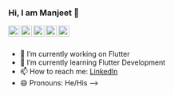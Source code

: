 ### Hi, I am Manjeet 👋


</a>
<a href="https://www.linkedin.com/in/manjeet-kumar-22448b140/">
  <img align="left" alt="Manjeet's Linkdein" width="22px" src="https://cdn.jsdelivr.net/npm/simple-icons@v3/icons/linkedin.svg" />
</a>
<a href="https://github.com/manjeetkmr18">
  <img align="left" alt="Manjeet's Github" width="22px" src="https://cdn.jsdelivr.net/npm/simple-icons@v3/icons/github.svg" />
</a>
<a href="https://www.upwork.com/o/profiles/users/~01c15f3e6f7617f5f4/">
  <img align="left" alt="Manjeet's Telegram" width="22px" src="https://cdn.jsdelivr.net/npm/simple-icons@v3/icons/upwork.svg" />
</a>
<a href="https://www.instagram.com/manjeet.kmr18/">
  <img align="left" alt="Manjeet's Instagram" width="22px" src="https://cdn.jsdelivr.net/npm/simple-icons@v3/icons/instagram.svg" />
</a>
<a href=https://www.facebook.com/manjeetkmr9843">
  <img align="left" alt="Manjeet's Facebook" width="22px" src="https://cdn.jsdelivr.net/npm/simple-icons@v3/icons/facebook.svg" />
</a>

<br/>
<br/>

- 🔭 I’m currently working on Flutter 
- 🌱 I’m currently learning Flutter Development
- 📫 How to reach me: [LinkedIn]( https://www.linkedin.com/in/manjeet-kumar-22448b140/)
- 😄 Pronouns: He/His
-->

